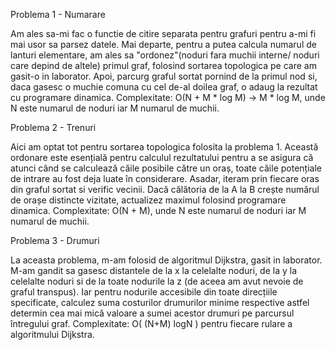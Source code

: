 Problema 1 - Numarare

Am ales sa-mi fac o functie de citire separata pentru grafuri pentru
a-mi fi mai usor sa parsez datele.
Mai departe, pentru a putea calcula numarul de lanturi elementare, 
am ales sa "ordonez"(noduri fara muchii interne/ noduri care depind 
de altele) primul graf, folosind sortarea topologica pe care am 
gasit-o in laborator. 
Apoi, parcurg graful sortat pornind de la primul nod si, daca gasesc
o muchie comuna cu cel de-al doilea graf, o adaug la rezultat cu
programare dinamica. 
Complexitate: O(N + M * log M) -> M * log M, unde N este numarul de 
noduri iar M numarul
de muchii.

Problema 2 - Trenuri

Aici am optat tot pentru sortarea topologica folosita la problema 1.
Această ordonare este esențială pentru calculul rezultatului pentru a 
se asigura că atunci când se calculează căile posibile către un oraș, 
toate căile potențiale de intrare au fost deja luate în considerare.
Asadar, iteram prin fiecare oras din graful sortat si verific vecinii.
Dacă călătoria de la A la B crește numărul de orașe distincte vizitate,
actualizez maximul folosind programare dinamica.
Complexitate: O(N + M), unde N este numarul de noduri iar M numarul
de muchii.

Problema 3 - Drumuri

La aceasta problema, m-am folosid de algoritmul Dijkstra, gasit in laborator.
M-am gandit sa gasesc distantele de la x la celelalte noduri, de la y la
celelalte noduri si de la toate nodurile la z (de aceea am avut nevoie
de graful transpus).
Iar pentru nodurile accesibile din toate direcțiile specificate, calculez
suma costurilor drumurilor minime respective astfel determin cea mai
mică valoare a sumei acestor drumuri pe parcursul întregului graf.
Complexitate: O( (N+M) logN ) pentru fiecare rulare a algoritmului
Dijkstra.